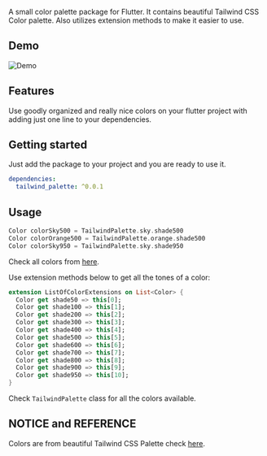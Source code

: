<!--
This README describes the package. If you publish this package to pub.dev,
this README's contents appear on the landing page for your package.

For information about how to write a good package README, see the guide for
[writing package pages](https://dart.dev/guides/libraries/writing-package-pages).

For general information about developing packages, see the Dart guide for
[creating packages](https://dart.dev/guides/libraries/create-library-packages)
and the Flutter guide for
[developing packages and plugins](https://flutter.dev/developing-packages).
-->

A small color palette package for Flutter. It contains beautiful Tailwind CSS Color palette. Also utilizes extension methods to make it easier to use.

## Demo

![Demo](demo/demo.gif)

## Features

Use goodly organized and really nice colors on your flutter project with adding just one line to your dependencies.

## Getting started

Just add the package to your project and you are ready to use it.

```yaml
dependencies:
  tailwind_palette: ^0.0.1
```

## Usage

```dart
Color colorSky500 = TailwindPalette.sky.shade500
Color colorOrange500 = TailwindPalette.orange.shade500
Color colorSky950 = TailwindPalette.sky.shade950
```

Check all colors from [here](https://tailwindcss.com/docs/customizing-colors). <br />

Use extension methods below to get all the tones of a color:

```dart
extension ListOfColorExtensions on List<Color> {
  Color get shade50 => this[0];
  Color get shade100 => this[1];
  Color get shade200 => this[2];
  Color get shade300 => this[3];
  Color get shade400 => this[4];
  Color get shade500 => this[5];
  Color get shade600 => this[6];
  Color get shade700 => this[7];
  Color get shade800 => this[8];
  Color get shade900 => this[9];
  Color get shade950 => this[10];
}
```

Check `TailwindPalette` class for all the colors available.

## NOTICE and REFERENCE

Colors are from beautiful Tailwind CSS Palette check [here](https://tailwindcss.com/docs/customizing-colors). <br />
